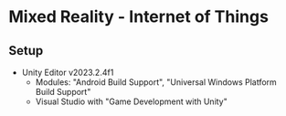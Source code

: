 # Mixed Reality - Internet of Things

## Setup

- Unity Editor v2023.2.4f1
  - Modules: "Android Build Support", "Universal Windows Platform Build Support"
  - Visual Studio with "Game Development with Unity"
